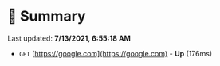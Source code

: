 # 📖 Summary
Last updated: **7/13/2021, 6:55:18 AM**

- `GET` [https://google.com](https://google.com) - **Up** (176ms)
